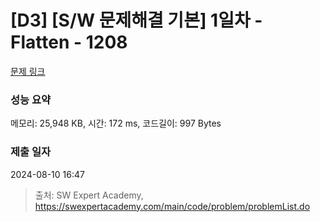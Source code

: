 # [D3] [S/W 문제해결 기본] 1일차 - Flatten - 1208 

[문제 링크](https://swexpertacademy.com/main/code/problem/problemDetail.do?contestProbId=AV139KOaABgCFAYh) 

### 성능 요약

메모리: 25,948 KB, 시간: 172 ms, 코드길이: 997 Bytes

### 제출 일자

2024-08-10 16:47



> 출처: SW Expert Academy, https://swexpertacademy.com/main/code/problem/problemList.do